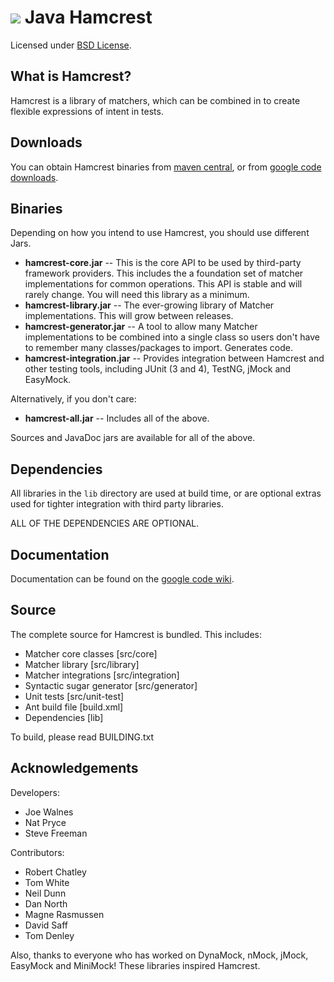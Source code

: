 [![][logo]][website]
Java Hamcrest
=============
Licensed under [BSD License][].

What is Hamcrest?
-----------------
Hamcrest is a library of matchers, which can be combined in to create flexible expressions of intent in tests.

Downloads
---------
You can obtain Hamcrest binaries from [maven central][], or from [google code downloads][].

Binaries
--------
Depending on how you intend to use Hamcrest, you should use different Jars.

  * __hamcrest-core.jar__ -- This is the core API to be used by third-party framework providers. This includes the a foundation set of matcher implementations for common operations. This API is stable and will rarely change. You will need this library as a minimum.
  * __hamcrest-library.jar__ -- The ever-growing library of Matcher implementations. This will grow between releases.
  * __hamcrest-generator.jar__ -- A tool to allow many Matcher implementations to be combined into a single class so users don't have to remember many classes/packages to import. Generates code.
  * __hamcrest-integration.jar__ -- Provides integration between Hamcrest and other testing tools, including JUnit (3 and 4), TestNG, jMock and EasyMock.

Alternatively, if you don't care:

 * __hamcrest-all.jar__ -- Includes all of the above.

Sources and JavaDoc jars are available for all of the above.

Dependencies
------------
All libraries in the `lib` directory are used at build time, or are optional extras used for tighter integration with third party libraries.

ALL OF THE DEPENDENCIES ARE OPTIONAL.

Documentation
-------------
Documentation can be found on the [google code wiki][].

Source
------
The complete source for Hamcrest is bundled. This includes:
  * Matcher core classes [src/core]
  * Matcher library [src/library]
  * Matcher integrations [src/integration]
  * Syntactic sugar generator [src/generator]
  * Unit tests [src/unit-test]
  * Ant build file [build.xml]
  * Dependencies [lib]

To build, please read BUILDING.txt

Acknowledgements
----------------
Developers:
  * Joe Walnes
  * Nat Pryce
  * Steve Freeman

Contributors:
  * Robert Chatley
  * Tom White
  * Neil Dunn
  * Dan North
  * Magne Rasmussen
  * David Saff
  * Tom Denley

Also, thanks to everyone who has worked on DynaMock, nMock, jMock, EasyMock and MiniMock! These libraries inspired Hamcrest.


[logo]: https://raw.github.com/hamcrest/JavaHamcrest/master/doc/images/logo.png
[website]: http://code.google.com/p/hamcrest
[BSD License]: http://opensource.org/licenses/BSD-3-Clause
[Maven central]: http://search.maven.org/#search%7Cga%7C1%7Cg%3Aorg.hamcrest
[google code downloads]: http://code.google.com/p/hamcrest/downloads/list?can=2&q=label%3AJava
[google code wiki]: http://code.google.com/p/hamcrest/wiki/Tutorial
